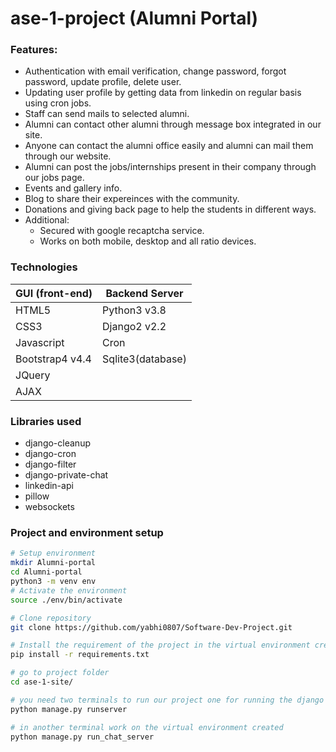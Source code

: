 # ase-1-project	(Alumni Portal)

### Features:
- Authentication with email verification, change password, forgot password, update profile, delete user.
- Updating user profile by getting data from linkedin on regular basis using cron jobs.
- Staff can send mails to selected alumni. 
- Alumni can contact other alumni through message box integrated in our site.
- Anyone can contact the alumni office easily and alumni can mail them through our website.
- Alumni can post the jobs/internships present in their company through our jobs page.
- Events and gallery info.
- Blog to share their expereinces with the community.
- Donations and giving back page to help the students in different ways.
- Additional:
	- Secured with google recaptcha service. 
	- Works on both mobile, desktop and all ratio devices.

### Technologies

| GUI (front-end)  |  Backend Server |
|------------------|-----------------|
|  HTML5	   |  Python3 v3.8|
| CSS3		   |  Django2 v2.2|
| Javascript	   |  Cron	|
| Bootstrap4 v4.4  |  Sqlite3(database)	|
| JQuery	   |  		|
| AJAX		   |  		|

### Libraries used
 - django-cleanup
 - django-cron
 - django-filter
 - django-private-chat
 - linkedin-api
 - pillow
 - websockets
	
### Project and environment setup
```bash
# Setup environment
mkdir Alumni-portal
cd Alumni-portal
python3 -m venv env
# Activate the environment
source ./env/bin/activate

# Clone repository
git clone https://github.com/yabhi0807/Software-Dev-Project.git

# Install the requirement of the project in the virtual environment created 
pip install -r requirements.txt

# go to project folder
cd ase-1-site/

# you need two terminals to run our project one for running the django server and other for running the chat server
python manage.py runserver

# in another terminal work on the virtual environment created
python manage.py run_chat_server
```
